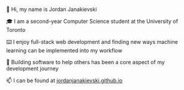 👋 Hi, my name is Jordan Janakievski

🎓 I am a second-year Computer Science student at the University of Toronto

⌨️ I enjoy full-stack web development and finding new ways machine learning can be implemented into my workflow

📌 Building software to help others has been a core aspect of my development journey

📫 I can be found at [jordanjanakievski.github.io](jordanjanakievski.github.io)


<!---
jordanjanakievski/jordanjanakievski is a ✨ special ✨ repository because its `README.md` (this file) appears on your GitHub profile.
You can click the Preview link to take a look at your changes.
--->
